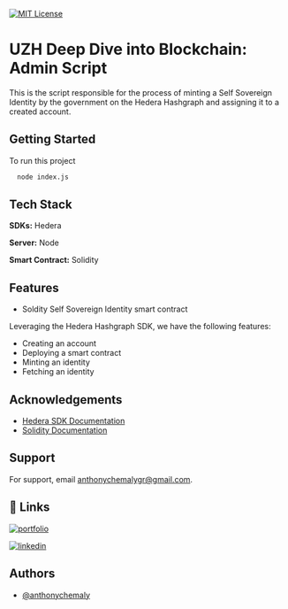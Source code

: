 
[![MIT License](https://img.shields.io/badge/License-MIT-green.svg)](https://choosealicense.com/licenses/mit/)



# UZH Deep Dive into Blockchain: Admin Script

This is the script responsible for the process of minting a Self Sovereign Identity by the government on the Hedera Hashgraph and assigning it to a created account.


## Getting Started

To run this project

```bash
  node index.js
```


## Tech Stack

**SDKs:** Hedera

**Server:** Node

**Smart Contract:** Solidity


## Features
- Soldity Self Sovereign Identity smart contract


Leveraging the Hedera Hashgraph SDK, we have the following features:

- Creating an account
- Deploying a smart contract
- Minting an identity
- Fetching an identity

## Acknowledgements

 - [Hedera SDK Documentation](https://docs.hedera.com/hedera/sdks-and-apis/sdks)
 - [Solidity Documentation](https://docs.soliditylang.org/en/)
## Support

For support, email anthonychemalygr@gmail.com.

## 🔗 Links
[![portfolio](https://img.shields.io/badge/my_portfolio-000?style=for-the-badge&logo=ko-fi&logoColor=white)](https://anthonychemaly.com/)

[![linkedin](https://img.shields.io/badge/linkedin-0A66C2?style=for-the-badge&logo=linkedin&logoColor=white)](https://www.linkedin.com/in/anthonycchemaly)


## Authors

- [@anthonychemaly](https://www.github.com/anthonychemaly)

